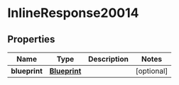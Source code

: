 

# InlineResponse20014

## Properties

Name | Type | Description | Notes
------------ | ------------- | ------------- | -------------
**blueprint** | [**Blueprint**](Blueprint.md) |  |  [optional]



